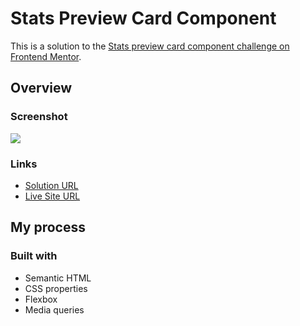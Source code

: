 # Stats Preview Card Component

This is a solution to the [Stats preview card component challenge on Frontend Mentor](https://www.frontendmentor.io/challenges/stats-preview-card-component-8JqbgoU62).

## Overview

### Screenshot

![](https://i.postimg.cc/mgXx6mjw/image.png)

### Links

- [Solution URL](https://www.frontendmentor.io/solutions/stats-preview-card-component-using-flexbox-and-media-queries-Ked9PyzTda)
- [Live Site URL](https://ei7mo.github.io/stats-preview-card-component/)

## My process

### Built with

- Semantic HTML
- CSS properties
- Flexbox
- Media queries
